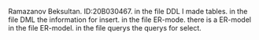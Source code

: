 Ramazanov Beksultan.
ID:20B030467.
in the file DDL I made tables.
in the file DML  the information for insert.
in the file ER-mode.
there is a ER-model in the file ER-model.
in the file querys the querys for select.
